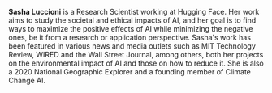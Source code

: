 **Sasha Luccioni** is a Research Scientist working at Hugging Face. Her work aims to study the societal and ethical impacts of AI, and her goal is to find ways to maximize the positive effects of AI while minimizing the negative ones, be it from a research or application perspective. Sasha's work has been featured in various news and media outlets such as MIT Technology Review, WIRED and the Wall Street Journal, among others, both her projects on the environmental impact of AI and those on how to reduce it. She is also a 2020 National Geographic Explorer and a founding member of Climate Change AI.